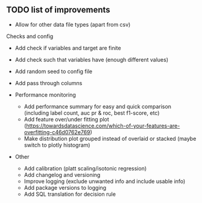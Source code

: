 ## TODO list of improvements
- Allow for other data file types (apart from csv)

Checks and config
  - Add check if variables and target are finite 
  - Add check such that variables have (enough different values)
  - Add random seed to config file
  - Add pass through columns

- Performance monitoring
  - Add performance summary for easy and quick comparison (including label count, auc pr & roc, best f1-score, etc)
  - Add feature over/under fitting plot (https://towardsdatascience.com/which-of-your-features-are-overfitting-c46d0762e769)
  - Make distribution plot grouped instead of overlaid or stacked (maybe switch to plotly histogram)

- Other 
  - Add calibration (platt scaling/isotonic regression)
  - Add changelog and versioning
  - Improve logging (exclude unwanted info and include usable info) 
  - Add package versions to logging
  - Add SQL translation for decision rule